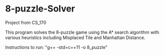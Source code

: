 # 8-puzzle-Solver
Project from CS_170

This program solves the 8-puzzle game using the A* search algorithm with various heuristics including
Misplaced Tile and Manhattan Distance. 

Instructions to run: "g++ -std=c++11 -o 8_puzzle"
